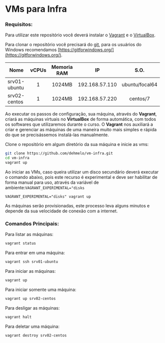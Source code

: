 # VMs para Infra

### Requisitos:

Para utilizar este repositório você deverá instalar o [Vagrant](https://www.vagrantup.com/) e o [VirtualBox](https://www.virtualbox.org/).

Para clonar o repositório você precisará do [git](https://git-scm.com/), para os usuários do Windows recomendamos [https://gitforwindows.org/](https://gitforwindows.org/).

Nome            | vCPUs | Memoria RAM | IP             | S.O.         
----------------|:-----:|:-----------:|:--------------:|:---------------:
srv01-ubuntu    | 1     | 1024MB      | 192.168.57.110 | ubuntu/focal64
srv02-centos    | 1     | 1024MB      | 192.168.57.220 | centos/7

Ao executar os passos de configuração, sua máquina, através do **Vagrant**, criará as máquinas virtuais no **VirtualBox** de forma automática, com todos os softwares que utilizaremos durante o curso. O **Vagrant** nos auxiliará a criar e gerenciar as máquinas de uma maneira muito mais simples e rápida do que se precisássemos instalá-las manualmente.

Clone o repositório em algum diretório da sua máquina e inicie as vms:

```bash
git clone https://github.com/dehmelo/vm-infra.git
cd vm-infra
vagrant up
```

Ao iniciar as VMs, caso queira utilizar um disco secundário deverá executar o comando abaixo, pois este recurso é experimental e deve ser habilitar de forma manual para uso, através da variável de ambiente:`VAGRANT_EXPERIMENTAL="disks`
```
VAGRANT_EXPERIMENTAL="disks" vagrant up
```

As máquinas serão provisionadas, este processo leva alguns minutos e depende da sua velocidade de conexão com a internet.

### Comandos Principais:

Para listar as máquinas:

```bash
vagrant status
```

Para entrar em uma máquina:

```bash
vagrant ssh srv01-ubuntu
```

Para iniciar as máquinas:

```bash
vagrant up
```

Para iniciar somente uma máquina:

```bash
vagrant up srv02-centos
```

Para desligar as máquinas:

```bash
vagrant halt
```

Para deletar uma máquina:

```bash
vagrant destroy srv02-centos
```

